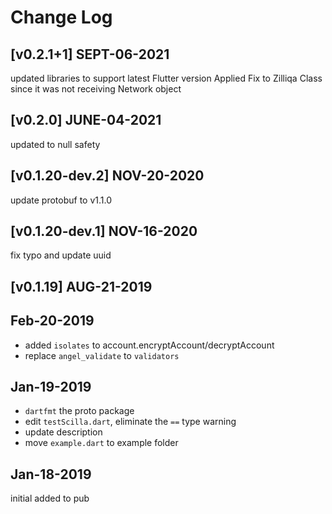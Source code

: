 # Change Log

## [v0.2.1+1] SEPT-06-2021
updated libraries to support latest Flutter version
Applied Fix to Zilliqa Class since it was not receiving Network object

## [v0.2.0] JUNE-04-2021
updated to null safety

## [v0.1.20-dev.2] NOV-20-2020
update protobuf to v1.1.0
## [v0.1.20-dev.1] NOV-16-2020
fix typo and update uuid
## [v0.1.19] AUG-21-2019



## Feb-20-2019

- added `isolates` to account.encryptAccount/decryptAccount
- replace `angel_validate` to `validators`

## Jan-19-2019

- `dartfmt` the proto package
- edit `testScilla.dart`, eliminate the `==` type warning
- update description
- move `example.dart` to example folder

## Jan-18-2019

initial added to pub
